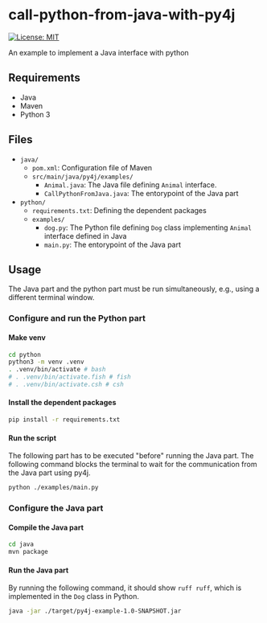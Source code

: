 call-python-from-java-with-py4j
===============================

[![License: MIT](https://img.shields.io/badge/License-MIT-blue.svg)](./LICENSE)

An example to implement a Java interface with python

Requirements
------------

- Java
- Maven
- Python 3

Files
-----

- `java/`
    - `pom.xml`: Configuration file of Maven
    - `src/main/java/py4j/examples/`
        - `Animal.java`: The Java file defining `Animal` interface.
        - `CallPythonFromJava.java`: The entorypoint of the Java part
- `python/`
    - `requirements.txt`: Defining the dependent packages
    - `examples/`
        - `dog.py`: The Python file defining `Dog` class implementing `Animal` interface defined in Java
        - `main.py`: The entorypoint of the Java part

Usage
-----

The Java part and the python part must be run simultaneously, e.g., using a different terminal window.

### Configure and run the Python part

#### Make venv

``` sh
cd python
python3 -m venv .venv 
. .venv/bin/activate # bash
# . .venv/bin/activate.fish # fish
# . .venv/bin/activate.csh # csh
```

#### Install the dependent packages

``` sh
pip install -r requirements.txt 
```

#### Run the script

The following part has to be executed "before" running the Java part. The following command blocks the terminal to wait for the communication from the Java part using py4j.

``` sh
python ./examples/main.py
```

### Configure the Java part

#### Compile the Java part 

``` sh
cd java
mvn package
```

#### Run the Java part

By running the following command, it should show `ruff ruff`, which is implemented in the `Dog` class in Python.

``` sh
java -jar ./target/py4j-example-1.0-SNAPSHOT.jar
```

